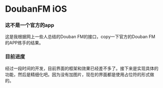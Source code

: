 DoubanFM iOS
============

### 这不是一个官方的app
这是我根据网上一些人总结的Douban FM的接口，copy一下官方的Douban FM的APP练手的结果。

### 目前进度
经过一段时间的开发，目前界面的框架和效果已经差不多了。接下来是实现具体的功能，然后是精细化吧。因为没有加图片，现在的界面都是使用占位符的形式做的。


